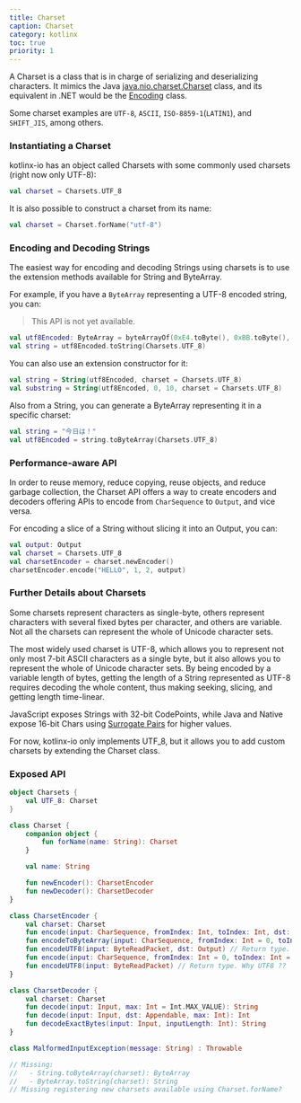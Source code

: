 ```yaml
---
title: Charset
caption: Charset
category: kotlinx
toc: true
priority: 1
---
```


A Charset is a class that is in charge of serializing and deserializing characters.
It mimics the Java [java.nio.charset.Charset](https://docs.oracle.com/javase/7/docs/api/java/nio/charset/Charset.html) class, and its equivalent in .NET would be the [Encoding](https://msdn.microsoft.com/es-es/library/system.text.encoding(v=vs.110).aspx) class.

Some charset examples are `UTF-8`, `ASCII`, `ISO-8859-1`(`LATIN1`), and `SHIFT_JIS`, among others.

### Instantiating a Charset

kotlinx-io has an object called Charsets with some commonly used charsets (right now only UTF-8):

```kotlin
val charset = Charsets.UTF_8
```

It is also possible to construct a charset from its name:

```kotlin
val charset = Charset.forName("utf-8")
```

### Encoding and Decoding Strings

The easiest way for encoding and decoding Strings using charsets is to use the extension methods available for String and ByteArray.

For example, if you have a `ByteArray` representing a UTF-8 encoded string, you can:

> This API is not yet available.

```kotlin
val utf8Encoded: ByteArray = byteArrayOf(0xE4.toByte(), 0xBB.toByte(), 0x8A.toByte(), 0xE6.toByte(), 0x97.toByte(), 0xA5.toByte(), 0xE3.toByte(), 0x81.toByte(), 0xAF.toByte(), 0xEF.toByte(), 0xBC.toByte(), 0x81.toByte())
val string = utf8Encoded.toString(Charsets.UTF_8)
```

You can also use an extension constructor for it:

```kotlin
val string = String(utf8Encoded, charset = Charsets.UTF_8)
val substring = String(utf8Encoded, 0, 10, charset = Charsets.UTF_8)
```

Also from a String, you can generate a ByteArray representing it in a specific charset:

```kotlin
val string = "今日は！"
val utf8Encoded = string.toByteArray(Charsets.UTF_8)
```

### Performance-aware API

In order to reuse memory, reduce copying, reuse objects, and reduce garbage collection, the Charset API offers a way to create encoders and decoders offering APIs to encode from `CharSequence` to `Output`, and vice versa.

For encoding a slice of a String without slicing it into an Output, you can:

```kotlin
val output: Output
val charset = Charsets.UTF_8
val charsetEncoder = charset.newEncoder() 
charsetEncoder.encode("HELLO", 1, 2, output)
``` 

### Further Details about Charsets

Some charsets represent characters as single-byte, others represent characters with several fixed bytes per character, and others are variable.
Not all the charsets can represent the whole of Unicode character sets.

The most widely used charset is UTF-8, which allows you to represent not only most 7-bit ASCII characters as a single byte, but it also allows you to represent the whole of Unicode character sets.
By being encoded by a variable length of bytes, getting the length of a String represented as UTF-8 requires decoding the whole content, thus making seeking, slicing, and getting length time-linear.

JavaScript exposes Strings with 32-bit CodePoints, while Java and Native expose 16-bit Chars using [Surrogate Pairs](https://en.wikipedia.org/wiki/UTF-16#U+10000_to_U+10FFFF) for higher values.  

For now, kotlinx-io only implements UTF_8, but it allows you to add custom charsets by extending the Charset class.

### Exposed API

```kotlin
object Charsets {
    val UTF_8: Charset
}

class Charset {
    companion object {
        fun forName(name: String): Charset
    }

    val name: String

    fun newEncoder(): CharsetEncoder
    fun newDecoder(): CharsetDecoder
}

class CharsetEncoder {
    val charset: Charset
    fun encode(input: CharSequence, fromIndex: Int, toIndex: Int, dst: Output)
    fun encodeToByteArray(input: CharSequence, fromIndex: Int = 0, toIndex: Int = input.length): ByteArray
    fun encodeUTF8(input: ByteReadPacket, dst: Output) // Return type. Why UTF8 ??
    fun encode(input: CharSequence, fromIndex: Int = 0, toIndex: Int = input.length) // Return type. Why UTF8 ??
    fun encodeUTF8(input: ByteReadPacket) // Return type. Why UTF8 ??
}

class CharsetDecoder {
    val charset: Charset
    fun decode(input: Input, max: Int = Int.MAX_VALUE): String
    fun decode(input: Input, dst: Appendable, max: Int): Int
    fun decodeExactBytes(input: Input, inputLength: Int): String
}

class MalformedInputException(message: String) : Throwable

// Missing:
//   - String.toByteArray(charset): ByteArray
//   - ByteArray.toString(charset): String
// Missing registering new charsets available using Charset.forName?
```
